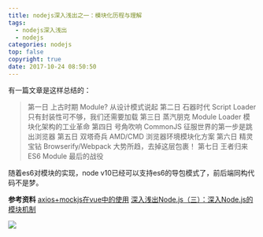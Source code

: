 ```yaml
---
title: nodejs深入浅出之一：模块化历程与理解
tags:
  - nodejs深入浅出
  - nodejs
categories: nodejs
top: false
copyright: true
date: 2017-10-24 08:50:50
---
```

有一篇文章是这样总结的：
> 第一日 上古时期 Module? 从设计模式说起
第二日 石器时代 Script Loader 只有封装性可不够，我们还需要加载
第三日 蒸汽朋克 Module Loader 模块化架构的工业革命
第四日 号角吹响 CommonJS 征服世界的第一步是跳出浏览器
第五日 双塔奇兵 AMD/CMD 浏览器环境模块化方案
第六日 精灵宝钻 Browserify/Webpack 大势所趋，去掉这层包裹！
第七日 王者归来 ES6 Module 最后的战役

随着es6对模块的实现，node v10已经可以支持es6的导包模式了，前后端同构代码不是梦。
<!--more-->

**参考资料**
[axios+mockjs在vue中的使用](https://juejin.im/post/5b17ffcc51882513eb62e985)
[深入浅出Node.js（三）：深入Node.js的模块机制](http://www.infoq.com/cn/articles/nodejs-module-mechanism)


![](http://oankigr4l.bkt.clouddn.com/wexin.png)